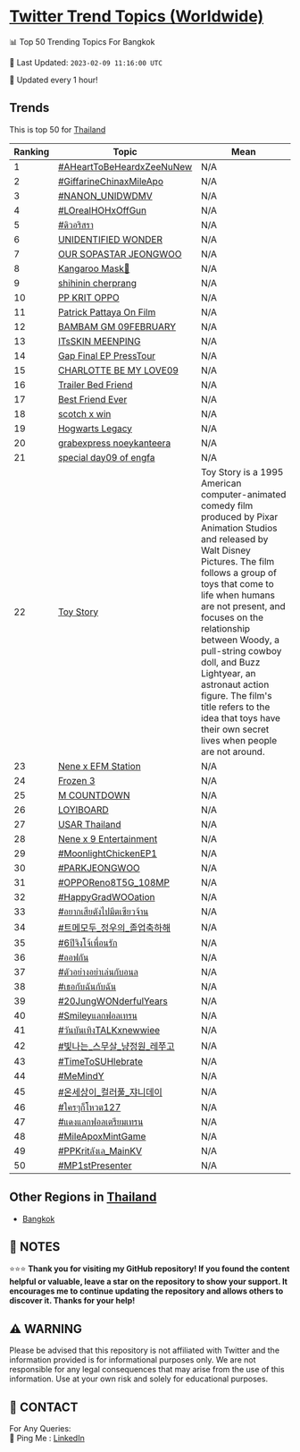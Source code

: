 [Twitter Trend Topics (Worldwide)](https://github.com/ErcinDedeoglu/Twitter-Trend-Topics)
==========


📊 Top 50 Trending Topics For Bangkok

📆 Last Updated: `2023-02-09 11:16:00 UTC`

🔧 Updated every 1 hour!


## Trends

This is top 50 for [Thailand](</Thailand>)

| Ranking | Topic | Mean |
| ------- | ------------ | ------------ |
| 1 | [#AHeartToBeHeardxZeeNuNew](http://twitter.com/search?q=%23AHeartToBeHeardxZeeNuNew) | N/A |
| 2 | [#GiffarineChinaxMileApo](http://twitter.com/search?q=%23GiffarineChinaxMileApo) | N/A |
| 3 | [#NANON_UNIDWDMV](http://twitter.com/search?q=%23NANON_UNIDWDMV) | N/A |
| 4 | [#LOrealHOHxOffGun](http://twitter.com/search?q=%23LOrealHOHxOffGun) | N/A |
| 5 | [#ดิวอริสรา](http://twitter.com/search?q=%23%e0%b8%94%e0%b8%b4%e0%b8%a7%e0%b8%ad%e0%b8%a3%e0%b8%b4%e0%b8%aa%e0%b8%a3%e0%b8%b2) | N/A |
| 6 | [UNIDENTIFIED WONDER](http://twitter.com/search?q=UNIDENTIFIED+WONDER) | N/A |
| 7 | [OUR SOPASTAR JEONGWOO](http://twitter.com/search?q=OUR+SOPASTAR+JEONGWOO) | N/A |
| 8 | [Kangaroo Mask🦘](http://twitter.com/search?q=Kangaroo+Mask%f0%9f%a6%98) | N/A |
| 9 | [shihinin cherprang](http://twitter.com/search?q=shihinin+cherprang) | N/A |
| 10 | [PP KRIT OPPO](http://twitter.com/search?q=PP+KRIT+OPPO) | N/A |
| 11 | [Patrick Pattaya On Film](http://twitter.com/search?q=Patrick+Pattaya+On+Film) | N/A |
| 12 | [BAMBAM GM 09FEBRUARY](http://twitter.com/search?q=BAMBAM+GM+09FEBRUARY) | N/A |
| 13 | [ITsSKIN MEENPING](http://twitter.com/search?q=ITsSKIN+MEENPING) | N/A |
| 14 | [Gap Final EP PressTour](http://twitter.com/search?q=Gap+Final+EP+PressTour) | N/A |
| 15 | [CHARLOTTE BE MY LOVE09](http://twitter.com/search?q=CHARLOTTE+BE+MY+LOVE09) | N/A |
| 16 | [Trailer Bed Friend](http://twitter.com/search?q=Trailer+Bed+Friend) | N/A |
| 17 | [Best Friend Ever](http://twitter.com/search?q=Best+Friend+Ever) | N/A |
| 18 | [scotch x win](http://twitter.com/search?q=scotch+x+win) | N/A |
| 19 | [Hogwarts Legacy](http://twitter.com/search?q=Hogwarts+Legacy) | N/A |
| 20 | [grabexpress noeykanteera](http://twitter.com/search?q=grabexpress+noeykanteera) | N/A |
| 21 | [special day09 of engfa](http://twitter.com/search?q=special+day09+of+engfa) | N/A |
| 22 | [Toy Story](http://twitter.com/search?q=Toy+Story) | Toy Story is a 1995 American computer-animated comedy film produced by Pixar Animation Studios and released by Walt Disney Pictures. The film follows a group of toys that come to life when humans are not present, and focuses on the relationship between Woody, a pull-string cowboy doll, and Buzz Lightyear, an astronaut action figure. The film's title refers to the idea that toys have their own secret lives when people are not around. |
| 23 | [Nene x EFM Station](http://twitter.com/search?q=Nene+x+EFM+Station) | N/A |
| 24 | [Frozen 3](http://twitter.com/search?q=Frozen+3) | N/A |
| 25 | [M COUNTDOWN](http://twitter.com/search?q=M+COUNTDOWN) | N/A |
| 26 | [LOYIBOARD](http://twitter.com/search?q=LOYIBOARD) | N/A |
| 27 | [USAR Thailand](http://twitter.com/search?q=USAR+Thailand) | N/A |
| 28 | [Nene x 9 Entertainment](http://twitter.com/search?q=Nene+x+9+Entertainment) | N/A |
| 29 | [#MoonlightChickenEP1](http://twitter.com/search?q=%23MoonlightChickenEP1) | N/A |
| 30 | [#PARKJEONGWOO](http://twitter.com/search?q=%23PARKJEONGWOO) | N/A |
| 31 | [#OPPOReno8T5G_108MP](http://twitter.com/search?q=%23OPPOReno8T5G_108MP) | N/A |
| 32 | [#HappyGradWOOation](http://twitter.com/search?q=%23HappyGradWOOation) | N/A |
| 33 | [#อยากเสียตังไปมีตเซียวจ้าน](http://twitter.com/search?q=%23%e0%b8%ad%e0%b8%a2%e0%b8%b2%e0%b8%81%e0%b9%80%e0%b8%aa%e0%b8%b5%e0%b8%a2%e0%b8%95%e0%b8%b1%e0%b8%87%e0%b9%84%e0%b8%9b%e0%b8%a1%e0%b8%b5%e0%b8%95%e0%b9%80%e0%b8%8b%e0%b8%b5%e0%b8%a2%e0%b8%a7%e0%b8%88%e0%b9%89%e0%b8%b2%e0%b8%99) | N/A |
| 34 | [#트메모두_정우의_졸업축하해](http://twitter.com/search?q=%23%ed%8a%b8%eb%a9%94%eb%aa%a8%eb%91%90_%ec%a0%95%ec%9a%b0%ec%9d%98_%ec%a1%b8%ec%97%85%ec%b6%95%ed%95%98%ed%95%b4) | N/A |
| 35 | [#6ปีจิงโจ้เพื่อนรัก](http://twitter.com/search?q=%236%e0%b8%9b%e0%b8%b5%e0%b8%88%e0%b8%b4%e0%b8%87%e0%b9%82%e0%b8%88%e0%b9%89%e0%b9%80%e0%b8%9e%e0%b8%b7%e0%b9%88%e0%b8%ad%e0%b8%99%e0%b8%a3%e0%b8%b1%e0%b8%81) | N/A |
| 36 | [#ออฟกัน](http://twitter.com/search?q=%23%e0%b8%ad%e0%b8%ad%e0%b8%9f%e0%b8%81%e0%b8%b1%e0%b8%99) | N/A |
| 37 | [#ตัวอย่างอย่าเล่นกับอนล](http://twitter.com/search?q=%23%e0%b8%95%e0%b8%b1%e0%b8%a7%e0%b8%ad%e0%b8%a2%e0%b9%88%e0%b8%b2%e0%b8%87%e0%b8%ad%e0%b8%a2%e0%b9%88%e0%b8%b2%e0%b9%80%e0%b8%a5%e0%b9%88%e0%b8%99%e0%b8%81%e0%b8%b1%e0%b8%9a%e0%b8%ad%e0%b8%99%e0%b8%a5) | N/A |
| 38 | [#เธอกับฉันกับฉัน](http://twitter.com/search?q=%23%e0%b9%80%e0%b8%98%e0%b8%ad%e0%b8%81%e0%b8%b1%e0%b8%9a%e0%b8%89%e0%b8%b1%e0%b8%99%e0%b8%81%e0%b8%b1%e0%b8%9a%e0%b8%89%e0%b8%b1%e0%b8%99) | N/A |
| 39 | [#20JungWONderfulYears](http://twitter.com/search?q=%2320JungWONderfulYears) | N/A |
| 40 | [#Smileyแลกฟอลเทรน](http://twitter.com/search?q=%23Smiley%e0%b9%81%e0%b8%a5%e0%b8%81%e0%b8%9f%e0%b8%ad%e0%b8%a5%e0%b9%80%e0%b8%97%e0%b8%a3%e0%b8%99) | N/A |
| 41 | [#วันบันเทิงTALKxnewwiee](http://twitter.com/search?q=%23%e0%b8%a7%e0%b8%b1%e0%b8%99%e0%b8%9a%e0%b8%b1%e0%b8%99%e0%b9%80%e0%b8%97%e0%b8%b4%e0%b8%87TALKxnewwiee) | N/A |
| 42 | [#빛나는_스무살_냥정원_레쭈고](http://twitter.com/search?q=%23%eb%b9%9b%eb%82%98%eb%8a%94_%ec%8a%a4%eb%ac%b4%ec%82%b4_%eb%83%a5%ec%a0%95%ec%9b%90_%eb%a0%88%ec%ad%88%ea%b3%a0) | N/A |
| 43 | [#TimeToSUHlebrate](http://twitter.com/search?q=%23TimeToSUHlebrate) | N/A |
| 44 | [#MeMindY](http://twitter.com/search?q=%23MeMindY) | N/A |
| 45 | [#온세상이_컬러풀_쟈니데이](http://twitter.com/search?q=%23%ec%98%a8%ec%84%b8%ec%83%81%ec%9d%b4_%ec%bb%ac%eb%9f%ac%ed%92%80_%ec%9f%88%eb%8b%88%eb%8d%b0%ec%9d%b4) | N/A |
| 46 | [#ใครๆก็โหวต127](http://twitter.com/search?q=%23%e0%b9%83%e0%b8%84%e0%b8%a3%e0%b9%86%e0%b8%81%e0%b9%87%e0%b9%82%e0%b8%ab%e0%b8%a7%e0%b8%95127) | N/A |
| 47 | [#แดงแลกฟอลเตรียมเทรน](http://twitter.com/search?q=%23%e0%b9%81%e0%b8%94%e0%b8%87%e0%b9%81%e0%b8%a5%e0%b8%81%e0%b8%9f%e0%b8%ad%e0%b8%a5%e0%b9%80%e0%b8%95%e0%b8%a3%e0%b8%b5%e0%b8%a2%e0%b8%a1%e0%b9%80%e0%b8%97%e0%b8%a3%e0%b8%99) | N/A |
| 48 | [#MileApoxMintGame](http://twitter.com/search?q=%23MileApoxMintGame) | N/A |
| 49 | [#PPKritลังเล_MainKV](http://twitter.com/search?q=%23PPKrit%e0%b8%a5%e0%b8%b1%e0%b8%87%e0%b9%80%e0%b8%a5_MainKV) | N/A |
| 50 | [#MP1stPresenter](http://twitter.com/search?q=%23MP1stPresenter) | N/A |



## Other Regions in [Thailand](</Thailand>)

* [Bangkok](</Thailand/Bangkok.md>)



## 📝 NOTES

⭐⭐⭐ **Thank you for visiting my GitHub repository! If you found the content helpful or valuable, leave a star on the repository to show your support. It encourages me to continue updating the repository and allows others to discover it. Thanks for your help!**


## ⚠️ WARNING

Please be advised that this repository is not affiliated with Twitter and the information provided is for informational purposes only. We are not responsible for any legal consequences that may arise from the use of this information. Use at your own risk and solely for educational purposes.


## 📨 CONTACT

 For Any Queries:  
            🏓 Ping Me : [LinkedIn](https://www.linkedin.com/in/ercindedeoglu/)

